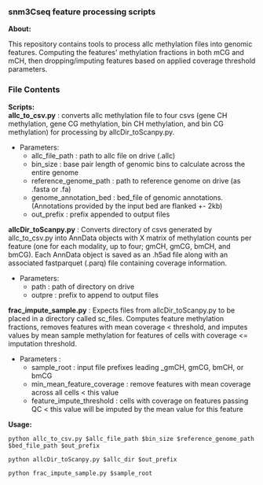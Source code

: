 ### snm3Cseq feature processing scripts

**About:**

This repository contains tools to process allc methylation files into genomic features. Computing the features' methylation fractions in both mCG and mCH, then dropping/imputing features based on applied coverage threshold parameters. 
### File Contents

**Scripts:** <br />
**allc_to_csv.py** : converts allc methylation file to four csvs (gene CH methylation, gene CG methylation, bin CH methylation, and bin CG methylation) for processing by allcDir_toScanpy.py. 
* Parameters:
	* allc_file_path : path to allc file on drive (.allc)
	* bin_size : base pair length of genomic bins to calculate across the entire genome
	* reference_genome_path : path to reference genome on drive (as .fasta or .fa)
	* genome_annotation_bed : bed_file of genomic annotations. (Annotations provided by the input bed are flanked +- 2kb)
	* out_prefix : prefix appended to output files
	
**allcDir_toScanpy.py** : Converts directory of csvs generated by allc_to_csv.py into AnnData objects with X matrix of methylation counts per feature (one for each modality, up to four; gmCH, gmCG, bmCH, and bmCG). Each AnnData object is saved as an .h5ad file along with an associated fastparquet (.parq) file containing coverage information.
* Parameters: 
	* path : path of directory on drive
	* outpre : prefix to append to output files

**frac_impute_sample.py** : Expects files from allcDir_toScanpy.py to be placed in a directory called sc_files. Computes feature methylation fractions, removes features with mean coverage < threshold, and imputes values by mean sample methylation for features of cells with coverage <= imputation threshold.
* Parameters : 
	* sample_root : input file prefixes leading _gmCH, gmCG, bmCH, or bmCG
	* min_mean_feature_coverage : remove features with mean coverage across all cells < this value
	* feature_impute_threshold : cells with coverage on features passing QC < this value will be imputed by the mean value for this feature

**Usage:**

```
python allc_to_csv.py $allc_file_path $bin_size $reference_genome_path $bed_file_path $out_prefix

python allcDir_toScanpy.py $allc_dir $out_prefix

python frac_impute_sample.py $sample_root
```
